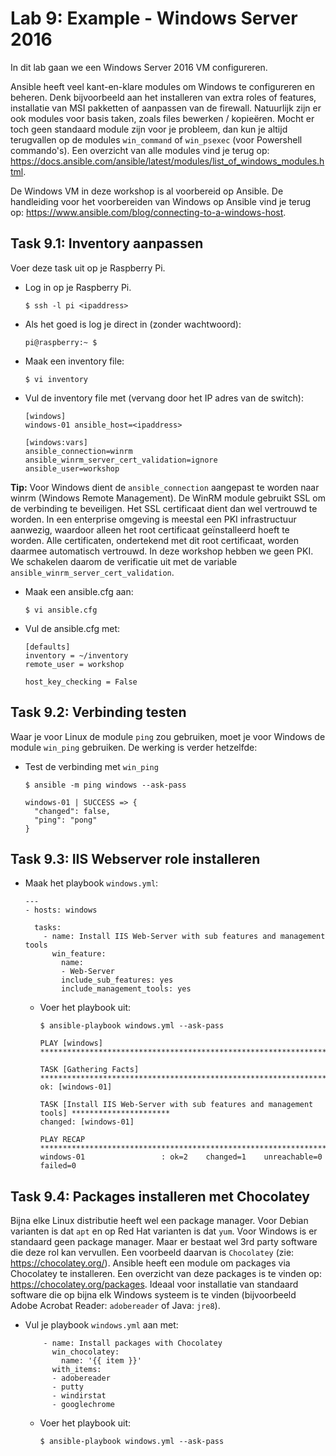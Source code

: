 # Lab 9: Example - Windows Server 2016
In dit lab gaan we een Windows Server 2016 VM configureren.

Ansible heeft veel kant-en-klare modules om Windows te configureren en beheren. Denk bijvoorbeeld aan het installeren van extra roles of features, installatie van MSI pakketten of aanpassen van de firewall. Natuurlijk zijn er ook modules voor basis taken, zoals files bewerken / kopieëren. Mocht er toch geen standaard module zijn voor je probleem, dan kun je altijd terugvallen op de modules ``win_command`` of ``win_psexec`` (voor Powershell commando's). Een overzicht van alle modules vind je terug op: https://docs.ansible.com/ansible/latest/modules/list_of_windows_modules.html.

De Windows VM in deze workshop is al voorbereid op Ansible. De handleiding voor het voorbereiden van Windows op Ansible vind je terug op: https://www.ansible.com/blog/connecting-to-a-windows-host.

## Task 9.1: Inventory aanpassen

Voer deze task uit op je Raspberry Pi.

* Log in op je Raspberry Pi.

  ``$ ssh -l pi <ipaddress>`` 

* Als het goed is log je direct in (zonder wachtwoord):

  ``` 
  pi@raspberry:~ $ 
  ```

* Maak een inventory file:

  ``$ vi inventory``

* Vul de inventory file met (vervang <ipaddress> door het IP adres van de switch):

  ```
  [windows]
  windows-01 ansible_host=<ipaddress>

  [windows:vars]
  ansible_connection=winrm
  ansible_winrm_server_cert_validation=ignore
  ansible_user=workshop
  ```

**Tip:** Voor Windows dient de ``ansible_connection`` aangepast te worden naar winrm (Windows Remote Management). De WinRM module gebruikt SSL om de verbinding te beveiligen. Het SSL certificaat dient dan wel vertrouwd te worden. In een enterprise omgeving is meestal een PKI infrastructuur aanwezig, waardoor alleen het root certificaat geïnstalleerd hoeft te worden. Alle certificaten, ondertekend met dit root certificaat, worden daarmee automatisch vertrouwd. In deze workshop hebben we geen PKI. We schakelen daarom de verificatie uit met de variable ``ansible_winrm_server_cert_validation``.

* Maak een ansible.cfg aan:

  ``$ vi ansible.cfg``

* Vul de ansible.cfg met:

  ```
  [defaults]
  inventory = ~/inventory
  remote_user = workshop
  
  host_key_checking = False
  ```

## Task 9.2: Verbinding testen

Waar je voor Linux de module ``ping`` zou gebruiken, moet je voor Windows de module ``win_ping`` gebruiken. De werking is verder hetzelfde:

* Test de verbinding met ``win_ping``

  ``$ ansible -m ping windows --ask-pass``
  
  ```
  windows-01 | SUCCESS => {
    "changed": false,
    "ping": "pong"
  }
  ```

## Task 9.3: IIS Webserver role installeren

* Maak het playbook ``windows.yml``:

  ```
  ---
  - hosts: windows

    tasks:
      - name: Install IIS Web-Server with sub features and management tools
        win_feature:
          name:
          - Web-Server
          include_sub_features: yes
          include_management_tools: yes
  ```
  
  * Voer het playbook uit:
  
    ``$ ansible-playbook windows.yml --ask-pass``
    
    ```
    PLAY [windows] ****************************************************************************

    TASK [Gathering Facts] ********************************************************************
    ok: [windows-01]

    TASK [Install IIS Web-Server with sub features and management tools] **********************
    changed: [windows-01]

    PLAY RECAP ********************************************************************************
    windows-01                 : ok=2    changed=1    unreachable=0    failed=0
    ```
 
## Task 9.4: Packages installeren met Chocolatey
 
Bijna elke Linux distributie heeft wel een package manager. Voor Debian varianten is dat ``apt`` en op Red Hat varianten is dat ``yum``. Voor Windows is er standaard geen package manager. Maar er bestaat wel 3rd party software die deze rol kan vervullen. Een voorbeeld daarvan is ``Chocolatey`` (zie: https://chocolatey.org/). Ansible heeft een module om packages via Chocolatey te installeren. Een overzicht van deze packages is te vinden op: https://chocolatey.org/packages. Ideaal voor installatie van standaard software die op bijna elk Windows systeem is te vinden (bijvoorbeeld Adobe Acrobat Reader: ``adobereader`` of Java: ``jre8``).
 
* Vul je playbook ``windows.yml`` aan met:

  ```
      - name: Install packages with Chocolatey
        win_chocolatey:
          name: '{{ item }}'
        with_items:
        - adobereader
        - putty
        - windirstat
        - googlechrome
  ```
  
  * Voer het playbook uit:
  
    ``$ ansible-playbook windows.yml --ask-pass``
    
    ```
    
    ```
  
